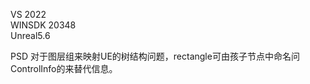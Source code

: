 VS 2022   
WINSDK 20348  
Unreal5.6  

PSD 对于图层组来映射UE的树结构问题，rectangle可由孩子节点中命名问 ControlInfo的来替代信息。  
